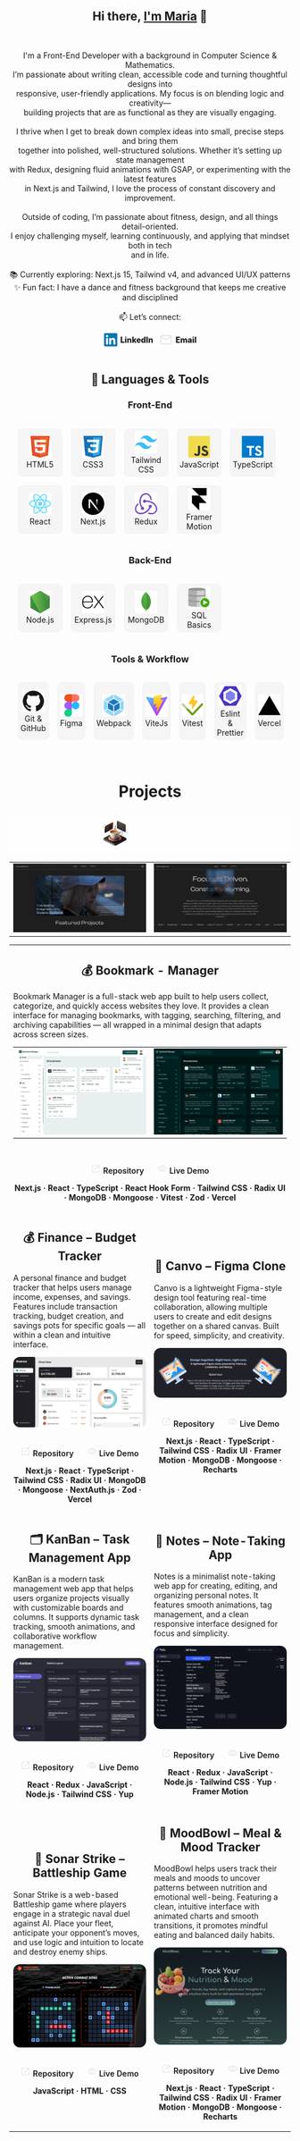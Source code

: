 <h2 align="center">Hi there, <a href="https://github.com/SidorovaMaria" title="Profile">I'm Maria</a> 👋</h2>
<br>
<p align="center">
  I'm a Front-End Developer with a background in Computer Science & Mathematics. <br>
  I’m passionate about writing clean, accessible code and turning thoughtful designs into <br>
  responsive, user-friendly applications. My focus is on blending logic and creativity— <br>
  building projects that are as functional as they are visually engaging. <br>
  <br>
  I thrive when I get to break down complex ideas into small, precise steps and bring them <br>
  together into polished, well-structured solutions. Whether it’s setting up state management <br>
  with Redux, designing fluid animations with GSAP, or experimenting with the latest features <br>
  in Next.js and Tailwind, I love the process of constant discovery and improvement. <br>
  <br>
  Outside of coding, I’m passionate about fitness, design, and all things detail-oriented. <br>
  I enjoy challenging myself, learning continuously, and applying that mindset both in tech <br>
  and in life. <br>
  <br>
  📚 Currently exploring: Next.js 15, Tailwind v4, and advanced UI/UX patterns <br>
  ✨ Fun fact: I have a dance and fitness background that keeps me creative and disciplined <br>
  <br>
  📫 Let’s connect:
</p>
<div align='center' style="display:flex; justify-content:center; align-items:center; gap:10px;">
  <a href="https://www.linkedin.com/in/maria-sidorova-25a365210/" style="display:flex; align-items:center; gap:5px; text-decoration:none; color:inherit; font-weight:800;">
    <img src="icons/linkedin.svg" alt="LinkedIn" height="25" width="25" />
    <span>LinkedIn</span>
  </a>
  <a href="mailto:sidmashav@icloud.com" style="display:flex; align-items:center; gap:5px; text-decoration:none; color:inherit; font-weight:800;">
    <img src="icons/mail.svg" alt="Email" height="25" width="25" />
    <span>Email</span>
  </a>
</div>
<br>

<h2 align="center">🚀 Languages & Tools</h2>
<h3 align="center">Front-End</h3>
<table align="center" style='
  border-spacing: 15px; 
  border-collapse: separate;
  margin-left: auto; 
  margin-right: auto;'>
<tr>
 <td align="center" height="70" width="70"style='background-color:#cccccc30; border-radius:8px; padding:5px;'>
      <img src="icons/html5.svg" alt="HTML" width="40" height="40"/>
      <br/>HTML5
    </td>
 <td align="center" height="70" width="70"style='background-color:#cccccc30; border-radius:8px; padding:5px;'>
      <img src="icons/css3.svg" alt="CSS3" width="40" height="40"/>
      <br/>CSS3
    </td>
 <td align="center" height="70" width="70"style='background-color:#cccccc30; border-radius:8px; padding:5px;'>
      <img src="icons/tailwindcss.svg" alt="Tailwind CSS" width="40" height="40"/>
      <br/>Tailwind CSS
    </td>
 <td align="center" height="70" width="70"style='background-color:#cccccc30; border-radius:8px; padding:5px;'>
      <img src="icons/javascript.svg" alt="JavaScript" width="40" height="40"/>
      <br/>JavaScript
    </td>
     <td align="center" height="70" width="70"style='background-color:#cccccc30; border-radius:8px; padding:5px;'>
      <img src="icons/typescript.svg" alt="TypeScript" width="40" height="40"/>
      <br/>TypeScript
    </td>
    </tr>
    <tr>
     <td align="center" height="70" width="70"style='background-color:#cccccc30; border-radius:8px; padding:5px;'>
      <img src="icons/react.svg" alt="React" width="40" height="40"/>
      <br/>React
    </td>
     <td align="center" height="70" width="70"style='background-color:#cccccc30; border-radius:8px; padding:5px;'>
      <img src="icons/nextjs.svg" alt="Next.js" width="40" height="40"/>
      <br/>Next.js
    </td>
    <td align="center" height="70" width="70"style='background-color:#cccccc30; border-radius:8px; padding:5px;'>
      <img src="icons/redux.svg" alt="Redux" width="40" height="40"
      />
      <br/>Redux
    </td><td align="center" height="70" width="70" style='background-color:#cccccc30; border-radius:8px; padding:5px;'>
      <img src="icons/framermotion.svg" alt="Framer Motion" width="40" height="40"/>
      <br/>Framer Motion
    </td>
</tr>
</table>

<h3 align="center">Back-End</h3>
<table align="center" style='
  border-spacing: 15px; 
  border-collapse: separate;
  margin-left: auto; 
  margin-right: auto;'>
<tr>
 <td align="center" height="70" width="70" style='background-color:#cccccc30; border-radius:8px; padding:5px;'>
      <img src="icons/nodejs.svg" alt="Node.js" width="40" height="40"/>
      <br/>Node.js
    </td>
    <td align="center" height="70" width="70" style='background-color:#cccccc30; border-radius:8px; padding:5px;'>
      <img src="icons/express.svg" alt="Express.js" width="40" height="40"/>
      <br/>Express.js
    </td>
<td align="center" height="70" width="70" style='background-color:#cccccc30; border-radius:8px; padding:5px;'>
      <img src="icons/mongodb.svg" alt="MongoDB" width="40" height="40"/>
      <br/>MongoDB
    </td>
     <td align="center" height="70" width="70" style='background-color:#cccccc30; border-radius:8px; padding:5px;'>
      <img src="icons/sql.svg" alt="SQL Basics" width="40" height="40"/>
      <br/>SQL Basics
    </td>
    </tr>
</table>

<h3 align="center">Tools & Workflow</h3>
<table align="center" style='
  border-spacing: 15px; 
  border-collapse: separate;
  margin-left: auto; 
  margin-right: auto;'>
<tr>
  <td align="center" height="70" width="70" style='background-color:#cccccc30; border-radius:8px; padding:5px;'>
      <img src="icons/github.svg" alt="GitHub" width="40" height="40"/>
      <br/>Git & GitHub
    </td>
    <td align="center" height="70" width="70" style='background-color:#cccccc30; border-radius:8px; padding:5px;'>
      <img src="icons/figma.svg" alt="Figma" width="40" height="40"/>
      <br/>Figma
    </td>
     <td align="center" height="70" width="70" style='background-color:#cccccc30; border-radius:8px; padding:5px;'>
      <img src="icons/webpack.svg" alt="Webpack" width="40" height="40"/>
      <br/>Webpack
    </td>
     <td align="center" height="70" width="70" style='background-color:#cccccc30; border-radius:8px; padding:5px;'>
      <img src="icons/vitejs.svg" alt="ViteJs" width="40" height="40"/>
      <br/>ViteJs
    </td>
    <td align="center" height="70" width="70" style='background-color:#cccccc30; border-radius:8px; padding:5px;'>
      <img src="icons/vitest.svg" alt="Vitest" width="40" height="40"/>
      <br/>Vitest
    </td>
     <td align="center" height="70" width="70" style='background-color:#cccccc30; border-radius:8px; padding:5px;'>
      <img src="icons/eslint.svg" alt="Eslint" width="40" height="40"/>
      <br/>Eslint & Prettier
    </td>
     <td align="center" height="70" width="70" style='background-color:#cccccc30; border-radius:8px; padding:5px;'>
      <img src="icons/vercel.svg" alt="Vercel" width="40" height="40"/>
      <br/>Vercel
    </td>
    </tr>
</table>
<!-- <h1 align="center" style='margin-top:60px'>Curently Wortking On </h1>
<h3 align='center'> <a href="https://motion-playground-one.vercel.app/"  style="text-decoration:none; color:white; font-weight:800; display:flex; align-items:center; gap:10px; justify-content:center; background-color:#fffefe4d; padding:10px; border-radius:8px;">
    <img src="icons/portfolio.png" alt="Portfolio Logo" height="50" width="50" />
    <span>Motion Animation Playground and learning Website↗</span>
  </a>
  </h3>
  <p align='center'>An approachable React + Motion.dev docs site with interactive playgrounds</p>
  <table align="center">
  <tr >
  <td>
  <img src="images/motion-playground.png" alt="Motion Playground Main" width="100%" />
</td>
 <td>
  <img src="images/motion-transform.png" alt="Motion Transfrom Playground" width="100%" />
</td>
</tr>
</table> -->
<h1 align="center" style='margin-top:60px'>Projects</h1>
<h3 align='center'> <a href="https://portfolio-6dft.vercel.app/"  style="text-decoration:none; color:white; font-weight:800; display:flex; align-items:center; gap:10px; justify-content:center; background-color:#fffefe4d; padding:10px; border-radius:8px;">
    <img src="icons/portfolio.png" alt="Portfolio Logo" height="50" width="50" />
    <span>My Portfolio ↗</span>
  </a>
  </h3>
  <table align="center">
  <tr>
  <td>
  <img src="images/portfolio-me.png" alt="Portfolio Screenshot" width="100%" />
</td>
 <td>
  <img src="images/portfolio-start.png" alt="Portfolio Screenshot" width="100%" />
</td>
</tr>
</table>
<table>
<tr>
<td colspan="2">
 <h2 align="center">💰 Bookmark - Manager</h2>
  <p>
    Bookmark Manager is a full-stack web app built to help users collect, categorize, and quickly access websites they love. It provides a clean interface for managing bookmarks, with tagging, searching, filtering, and archiving capabilities — all wrapped in a minimal design that adapts across screen sizes.
  </p>
    <table align="center">
      <tr>
        <td>
          <img src="images/bookmark-manager-light.png" alt="Bookmark Manager Light Mode Screenshot" width="100%" />
        </td>
        <td>
          <img src="images/bookmark-manager.png" alt="Bookmark Manager Dark Mode Screenshot" width="100%" />
        </td>
      </tr>
    </table>
      <br>
    <p align="center">
          <a href="https://github.com/SidorovaMaria/bookmark-manager" target="_blank" style="text-decoration:none; color:inherit; font-weight:600; margin-right:20px;">
            <img src="icons/open-in.svg" width="18" height="18"/> Repository
          </a>
          <a href="https://bookmark-manager-gamma-nine.vercel.app/" target="_blank" style="text-decoration:none; color:inherit; font-weight:600;">
            <img src="icons/eye.svg" width="18" height="18"/> Live Demo
          </a>
    </p>
   <p align="center">
     <strong>Next.js · React · TypeScript · React Hook Form · Tailwind CSS · Radix UI · MongoDB · Mongoose · Vitest · Zod · Vercel</strong>
    </p>
 </td>
</tr>
<tr>
    <td width="50%">
      <h2 align="center">💰 Finance – Budget Tracker</h2>
      <p>
        A personal finance and budget tracker that helps users manage income, expenses, and savings.
        Features include transaction tracking, budget creation, and savings pots for specific goals — all
        within a clean and intuitive interface.
      </p>
      <div align="center">
        <a href="https://budget-tracker-finance.vercel.app/" target="_blank">
          <img src="images/budget-tracker.png" alt="Budget Tracker preview" width="100%" style="border-radius:12px;"/>
        </a>
        <br><br>
        <p align="center">
          <a href="https://github.com/SidorovaMaria/budget_tracker" target="_blank" style="text-decoration:none; color:inherit; font-weight:600; margin-right:20px;">
            <img src="icons/open-in.svg" width="18" height="18"/> Repository
          </a>
          <a href="https://budget-tracker-finance.vercel.app/" target="_blank" style="text-decoration:none; color:inherit; font-weight:600;">
            <img src="icons/eye.svg" width="18" height="18"/> Live Demo
          </a>
        </p>
        <p align="center">
          <strong>Next.js · React · TypeScript · Tailwind CSS · Radix UI · MongoDB · Mongoose · NextAuth.js · Zod · Vercel</strong>
        </p>
      </div>
    </td>
    <td width="50%">
      <h2 align="center">🎨 Canvo – Figma Clone</h2>
      <p>
        Canvo is a lightweight Figma-style design tool featuring real-time collaboration, allowing multiple users to create and edit designs together on a shared canvas. Built for speed, simplicity, and creativity.
      </p>
      <div align="center">
        <a href="https://figma-clone-iota-five.vercel.app/" target="_blank">
          <img src="images/figma-canvas-1.png" alt="Canvo Figma Clone preview" width="100%" style="border-radius:12px;"/>
        </a>
        <br><br>
        <p align="center">
          <a href="https://github.com/SidorovaMaria/figma-clone" target="_blank" style="text-decoration:none; color:inherit; font-weight:600; margin-right:20px;">
            <img src="icons/open-in.svg" width="18" height="18"/> Repository
          </a>
          <a href="https://figma-clone-iota-five.vercel.app/" target="_blank" style="text-decoration:none; color:inherit; font-weight:600;">
            <img src="icons/eye.svg" width="18" height="18"/> Live Demo
          </a>
        </p>
        <p align="center">
          <strong>Next.js · React · TypeScript · Tailwind CSS · Radix UI · Framer Motion · MongoDB · Mongoose · Recharts</strong>
        </p>
      </div>
    </td>
  </tr>
  <tr>
    <td width="50%">
      <h2 align="center">🗂️ KanBan – Task Management App</h2>
      <p>
        KanBan is a modern task management web app that helps users organize projects visually with customizable boards and columns. It supports dynamic task tracking, smooth animations, and collaborative workflow management.
      </p>
      <div align="center">
      <a href="https://portfolio-flax-pi-68.vercel.app/" target="_blank">
        <img src="images/kanban-desktop.png" alt="KanBan App preview" width="100%" style="border-radius:12px;"/>
      </a>
      <br><br>
      <p align="center">
        <a href="https://github.com/SidorovaMaria/Portfolio/tree/main/kanban-task" target="_blank" style="text-decoration:none; color:inherit; font-weight:600; margin-right:20px;">
          <img src="icons/open-in.svg" width="18" height="18"/> Repository
        </a>
        <a href="https://portfolio-flax-pi-68.vercel.app/" target="_blank" style="text-decoration:none; color:inherit; font-weight:600;">
          <img src="icons/eye.svg" width="18" height="18"/> Live Demo
        </a>
      </p>
      <p align="center">
        <strong>React · Redux · JavaScript · Node.js · Tailwind CSS · Yup</strong>
      </p>
    </div>
    </td>
    <td width="50%">
      <h2 align="center">📝 Notes – Note-Taking App</h2>
      <p>
        Notes is a minimalist note-taking web app for creating, editing, and organizing personal notes. It features smooth animations, tag management, and a clean responsive interface designed for focus and simplicity.
      </p>
      <div align="center">
        <a href="https://notes-delta-blue.vercel.app/" target="_blank">
          <img src="images/notes-desktop-dark.png" alt="Notes App preview" width="100%" style="border-radius:12px;"/>
        </a>
        <br><br>
        <p align="center">
          <a href="https://github.com/SidorovaMaria/Portfolio/tree/main/notes" target="_blank" style="text-decoration:none; color:inherit; font-weight:600; margin-right:20px;">
            <img src="icons/open-in.svg" width="18" height="18"/> Repository
          </a>
          <a href="https://notes-delta-blue.vercel.app/" target="_blank" style="text-decoration:none; color:inherit; font-weight:600;">
            <img src="icons/eye.svg" width="18" height="18"/> Live Demo
          </a>
        </p>
        <p align="center">
          <strong>React · Redux · JavaScript · Node.js · Tailwind CSS · Yup · Framer Motion</strong>
        </p>
      </div>
    </td>
  </tr>
  <tr>
    <td width="50%">
      <h2 align="center">🚢 Sonar Strike – Battleship Game</h2>
      <p>
        Sonar Strike is a web-based Battleship game where players engage in a strategic naval duel against AI.
        Place your fleet, anticipate your opponent’s moves, and use logic and intuition to locate and destroy enemy ships.
      </p>
      <div align="center">
        <a href="https://htmlpreview.github.io/?https://github.com/SidorovaMaria/Odin-Project/blob/sonar-strike/index.html" target="_blank">
          <img src="images/sonar-strike.png" alt="Sonar Strike Game preview" width="100%" style="border-radius:12px;"/>
        </a>
        <br><br>
        <p align="center">
          <a href="https://github.com/SidorovaMaria/Odin-Project/tree/main/JavaScript/SonarStrike" target="_blank" style="text-decoration:none; color:inherit; font-weight:600; margin-right:20px;">
            <img src="icons/open-in.svg" width="18" height="18"/> Repository
          </a>
          <a href="https://htmlpreview.github.io/?https://github.com/SidorovaMaria/Odin-Project/blob/sonar-strike/index.html" target="_blank" style="text-decoration:none; color:inherit; font-weight:600;">
            <img src="icons/eye.svg" width="18" height="18"/> Live Demo
          </a>
        </p>
        <p align="center">
          <strong>JavaScript · HTML · CSS</strong>
        </p>
      </div>
    </td>
    <td width="50%">
      <h2 align="center">🥗 MoodBowl – Meal & Mood Tracker</h2>
      <p>
        MoodBowl helps users track their meals and moods to uncover patterns between nutrition and emotional well-being.
        Featuring a clean, intuitive interface with animated charts and smooth transitions, it promotes mindful eating and balanced daily habits.
      </p>
      <div align="center">
        <a href="https://mood-bowl.vercel.app/" target="_blank">
          <img src="images/moodbowl-preview.png" alt="MoodBowl App preview" width="100%" style="border-radius:12px;"/>
        </a>
        <br><br>
        <p align="center">
          <a href="https://github.com/SidorovaMaria/mood-bowl" target="_blank" style="text-decoration:none; color:inherit; font-weight:600; margin-right:20px;">
            <img src="icons/open-in.svg" width="18" height="18"/> Repository
          </a>
          <a href="https://mood-bowl.vercel.app/" target="_blank" style="text-decoration:none; color:inherit; font-weight:600;">
            <img src="icons/eye.svg" width="18" height="18"/> Live Demo
          </a>
        </p>
        <p align="center">
          <strong>Next.js · React · TypeScript · Tailwind CSS · Radix UI · Framer Motion · MongoDB · Mongoose · Recharts</strong>
        </p>
      </div>
    </td>
  </tr>
  
</table>
